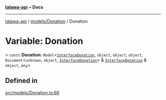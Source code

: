 [**talawa-api**](../../../README.md) • **Docs**

***

[talawa-api](../../../modules.md) / [models/Donation](../README.md) / Donation

# Variable: Donation

\> `const` **Donation**: `Model`\<[`InterfaceDonation`](../interfaces/InterfaceDonation.md), `object`, `object`, `object`, `Document`\<`unknown`, `object`, [`InterfaceDonation`](../interfaces/InterfaceDonation.md)\> & [`InterfaceDonation`](../interfaces/InterfaceDonation.md) & `object`, `any`\>

## Defined in

[src/models/Donation.ts:66](https://github.com/PalisadoesFoundation/talawa-api/blob/2f8fb6988cd34004fbbf76550c8eef691b861a19/src/models/Donation.ts#L66)

